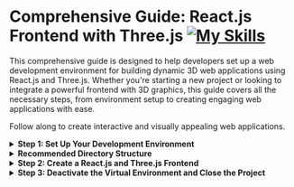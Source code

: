 # Comprehensive Guide: React.js Frontend with Three.js [![My Skills](https://skillicons.dev/icons?i=react,threejs&theme=dark)](https://skillicons.dev)

This comprehensive guide is designed to help developers set up a web development environment for building dynamic 3D web applications using React.js and Three.js. Whether you're starting a new project or looking to integrate a powerful frontend with 3D graphics, this guide covers all the necessary steps, from environment setup to creating engaging web applications with ease.

Follow along to create interactive and visually appealing web applications.

<details>
<summary><strong>Step 1: Set Up Your Development Environment</strong></summary><br>

Before you begin, make sure you have the following software installed on your computer:

- Node.js and npm: These are required for managing JavaScript dependencies.
- Visual Studio Code: You can download it from the official Visual Studio Code website.
- Git: This is helpful for version control and collaboration.

</details>
<details>
<summary><strong>Recommended Directory Structure</strong></summary><br>

When setting up a project with a React.js frontend using Three.js in Visual Studio Code, it's essential to follow a directory structure that promotes organization and maintainability. Here's a recommended directory structure and an explanation for each part:

### Directory Structure:

```
myproject/                 <-- Root project directory
│
├── frontend/              <-- Frontend project directory
│   ├── frontendenv/      <-- Virtual environment for frontend
│   ├── frontendproject/  <-- React frontend project
│   │   ├── public/        <-- Public assets
│   │   ├── src/           <-- React source code
│   │   │   ├── components/  <-- React components
│   │   │   │   ├── App.js    <-- Main React component
│   │   │   │   └── ...
│   │   │   ├── App.css    <-- CSS styles for the frontend
│   │   │   ├── index.js   <-- Entry point for the React app
│   │   │   ├── threejs/    <-- Three.js JavaScript files
│   │   │   │   ├── scene.js     <-- Three.js scene setup
│   │   │   │   ├── camera.js    <-- Three.js camera configuration
│   │   │   │   ├── renderer.js  <-- Three.js renderer setup
│   │   │   │   └── ...
│   │   ├── package.json  <-- Node.js package configuration
│   │   ├── node_modules/  <-- Node.js modules for frontend
│   │   └── ...
│   └── ...
│
└── venv/                  <-- Common virtual environment (optional)
```

### **Directory Structure and Explanation:**

- **myproject/**: This is the root directory of your entire project. It contains the frontend project directory.

  - **frontend/**: This directory contains all your frontend-related files. It includes the React.js frontend project (frontendproject), the virtual environment (frontendenv), and the node_modules directory, which contains Node.js modules for frontend development.

    - **frontendenv/**: This directory contains the virtual environment specifically for the frontend. It's isolated from the system-wide Python environment and holds all the frontend dependencies.

    - **frontendproject/**: This directory contains your React.js and Three.js frontend project files. It's isolated from the backend project and has its own development environment.

      - **public/**: Public assets.

      - **src/**: React source code.

        - **components/**: React components.

          - **App.js**: Main React component.

          - ... (other components)

        - **App.css**: CSS styles for the frontend.

        - **index.js**: Entry point for the React app.

        - **threejs/**: Three.js JavaScript files.

          - **scene.js**: Three.js scene setup.

          - **camera.js**: Three.js camera configuration.

          - **renderer.js**: Three.js renderer setup.

          - ... (other Three.js files)

      - **package.json**: Node.js package configuration.

      - **node_modules/**: Node.js modules for frontend.

- **venv/** (optional): This is an optional common virtual environment directory that you can create if you prefer to keep your virtual environment separate from the frontend. However, it's often recommended to have a separate virtual environment for your frontend for better isolation.

Please note that this is an illustrative example, and you can adapt it to your specific project's needs by adding or removing files and directories as necessary.

This directory structure helps keep your project organized, and Visual Studio Code makes it easy to navigate through these directories and manage your code efficiently.

</details>


<details>
<summary><strong>Step 2: Create a React.js and Three.js Frontend</strong></summary>
  
### Create a New Frontend Project Directory
In your terminal, navigate to the directory where you want to create the React.js and Three.js frontend project:
  
```bash
cd /path/to/your/frontend/directory
```
Create a new virtual environment (replace venv with your desired virtual environment name):

```bash
python -m venv frontendenv
```

Activate the virtual environment:

On Windows:

```bash
frontendenv\Scripts\activate
```

On macOS and Linux:
```bash
source frontendenv/bin/activate
```

Now, you can proceed to create the frontendproject directory and set up your React.js and Three.js project within the virtual environment:

Create a new directory for your frontend project (replace frontendproject with your desired project name):

```bash
mkdir frontendproject
```

Move into the newly created frontend project directory:
```bash
cd frontendproject
```

### Create a React.js Project for the Frontend
Create a new React.js project for your frontend:

```bash
npx create-react-app frontendproject
```
### Navigate to Your React Project
Change to the directory of your React project:

``` bash
cd frontendproject
```
### Install Three.js for 3D Graphics
Install the Three.js library using npm:

```bash
npm install three
```
This makes Three.js available for creating 3D graphics in your React application.

### Develop Your React Frontend
Inside your React project, develop your React components, manage state, and handle UI functionality. You can create dynamic 3D graphics with Three.js and customize your application to your specific requirements.

### Start the React Development Server
Start the React development server to run your frontend:

```bash
npm start
```
Your React app will be accessible at http://localhost:3000.

</details>

<details>
<summary><strong>Step 3: Deactivate the Virtual Environment and Close the Project</strong></summary><br>
  
When you're done working on your React.js and Three.js project and want to exit the virtual environment, simply run:

```bash
deactivate
```
This command will deactivate the virtual environment, returning you to the system-wide Python environment.

To close the project, you can simply close Visual Studio Code or the terminal sessions you've opened for the project. Your work is saved within the project directory, and you can open it again whenever you need to continue development.

</details>

